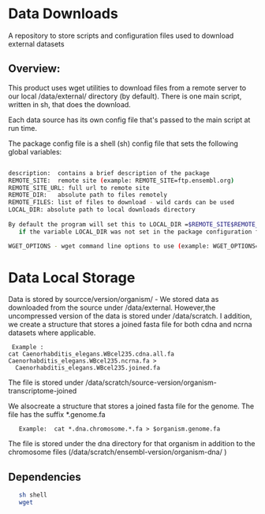 # Data Downloads
A repository to store scripts and configuration files used to download external datasets 

## Overview:

This product uses wget utilities to download files from a remote server to our local /data/external/ directory (by default).
There is one main script, written in sh, that does the download. 

Each data source  has its own config file that's passed to the main script at run time. 

The package config file is a shell (sh) config file that sets the following global variables:

```bash

description:  contains a brief description of the package 
REMOTE_SITE:  remote site (example: REMOTE_SITE=ftp.ensembl.org)
REMOTE_SITE_URL: full url to remote site 
REMOTE_DIR:   absolute path to files remotely
REMOTE_FILES: list of files to download - wild cards can be used 
LOCAL_DIR: absolute path to local downloads directory 
 
By default the program will set this to LOCAL_DIR =$REMOTE_SITE$REMOTE_DIR 
   if the variable LOCAL_DIR was not set in the package configuration file.

WGET_OPTIONS - wget command line options to use (example: WGET_OPTIONS="-S -t 10 -nd -m")
```

# Data Local Storage

Data is stored by sourcce/version/organism/ - We stored data as downloaded from the source 
under /data/external. However,the uncompressed version of the data is stored under /data/scratch.
I addition, we create a structure that stores a joined fasta file for both cdna and ncrna datasets where
applicable.

```
 Example :
cat Caenorhabditis_elegans.WBcel235.cdna.all.fa Caenorhabditis_elegans.WBcel235.ncrna.fa >    
  Caenorhabditis_elegans.WBcel235.joined.fa
```
The file is stored under /data/scratch/source-version/organism-transcriptome-joined

We alsocreate a structure that stores a joined fasta file for the genome. 
The file has the suffix *.genome.fa
 
 ```
    Example:  cat *.dna.chromosome.*.fa > $organism.genome.fa
 ```
The file is stored under the dna directory for that organism in addition 
to the chromosome files (/data/scratch/ensembl-version/organism-dna/ )


## Dependencies
```bash
   sh shell
   wget
```

